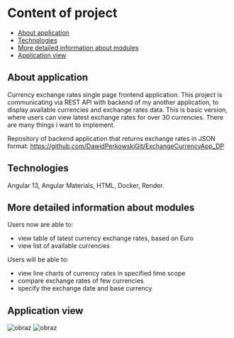 # Content of project
* [About application](#about-application)
* [Technologies](#technologies)
* [More detailed information about modules](#more-detailed-information-about-modules)
* [Application view](#application-view)

## About application

Currency exchange rates single page frontend application. This project is communicating via REST API with backend of my another application, to display available currencies and exchange rates data. This is basic version, where users can view latest exchange rates for over 30 currencies. There are many things i want to implement.

Repository of backend application that returns exchange rates in JSON format:
https://github.com/DawidPerkowskiGit/ExchangeCurrencyApp_DP


## Technologies
Angular 13, Angular Materials, HTML, Docker, Render.


## More detailed information about modules

Users now are able to:
- view table of latest currency exchange rates, based on Euro
- view list of available currencies

Users will be able to:
- view line charts of currency rates in specified time scope
- compare exchange rates of few currencies
- specify the exchange date and base currency


## Application view

![obraz](https://github.com/DawidPerkowskiGit/DP_Exchange_Currency_App_NG/assets/87314459/8c22bdd7-9b38-493b-aa0f-dfb223a7561b)
![obraz](https://github.com/DawidPerkowskiGit/DP_Exchange_Currency_App_NG/assets/87314459/dab12bf3-1ee4-4a99-aa02-23a019217481)


